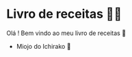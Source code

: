 # Livro de receitas :man_cook:

Olá ! Bem vindo ao meu livro de receitas :wave:

- Miojo do Ichirako :ramen:

  